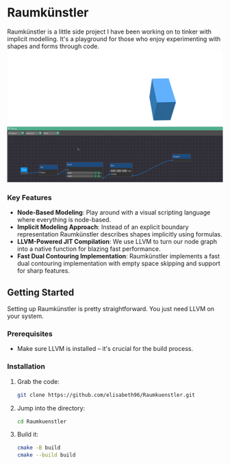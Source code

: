 # Raumkünstler

Raumkünstler is a little side project I have been working on to tinker with implicit modelling. It's a playground for those who enjoy experimenting with shapes and forms through code.
![Smooth Union of a Box and a Torus. The box is animated.](Raumkuenstler.gif)

### Key Features

- **Node-Based Modeling**: Play around with a visual scripting language where everything is node-based.
- **Implicit Modeling Approach**: Instead of an explicit boundary representation Raumkünstler describes shapes implicitly using formulas.
- **LLVM-Powered JIT Compilation**: We use LLVM to turn our node graph into a native function for blazing fast performance.
- **Fast Dual Contouring Implementation**: Raumkünstler implements a fast dual contouring implementation with empty space skipping and support for sharp features.

## Getting Started

Setting up Raumkünstler is pretty straightforward. You just need LLVM on your system.

### Prerequisites

- Make sure LLVM is installed – it's crucial for the build process.

### Installation

1. Grab the code:
   ```bash
   git clone https://github.com/elisabeth96/Raumkuenstler.git
   ```
2. Jump into the directory:
   ```bash
   cd Raumkuenstler
   ```
3. Build it:
   ```bash
   cmake -B build
   cmake --build build
   ```